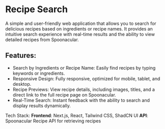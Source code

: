 # Recipe Search
A simple and user-friendly web application that allows you to search for delicious recipes based on ingredients or recipe names. It provides an intuitive search experience with real-time results and the ability to view detailed recipes from Spoonacular.

## Features:
- Search by Ingredients or Recipe Name: Easily find recipes by typing keywords or ingredients.
- Responsive Design: Fully responsive, optimized for mobile, tablet, and desktop.
- Recipe Previews: View recipe details, including images, titles, and a direct link to the full recipe page on Spoonacular.
- Real-Time Search: Instant feedback with the ability to search and display results dynamically.

Tech Stack:
**Frontend**: Next.js, React, Tailwind CSS, ShadCN UI
**API**: Spoonacular Recipe API for retrieving recipes
